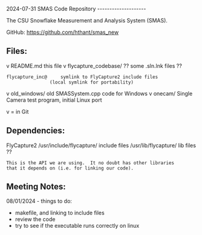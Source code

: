 2024-07-31
		SMAS Code Repository
		--------------------

The CSU Snowflake Measurement and Analysis System (SMAS).

GitHub:  https://github.com/hthant/smas_new

Files:
------
 v  README.md			this file
 v  flycapture_codebase/	?? some  .sln.lnk  files ??

    flycapture_inc@		symlink to FlyCapture2 include files
				    (local symlink for portability)

 v  old_windows/		old SMASSystem.cpp code for Windows
 v  onecam/			Single Camera test program, initial Linux port

 v = in Git

Dependencies:
-------------
FlyCapture2
    /usr/include/flycapture/	include files
    /usr/lib/flycapture/	lib files ??

    This is the API we are using.  It no doubt has other libraries
    that it depends on (i.e. for linking our code).


Meeting Notes:
--------------
08/01/2024 - things to do:
- makefile, and linking to include files
- review the code
- try to see if the executable runs correctly on linux
